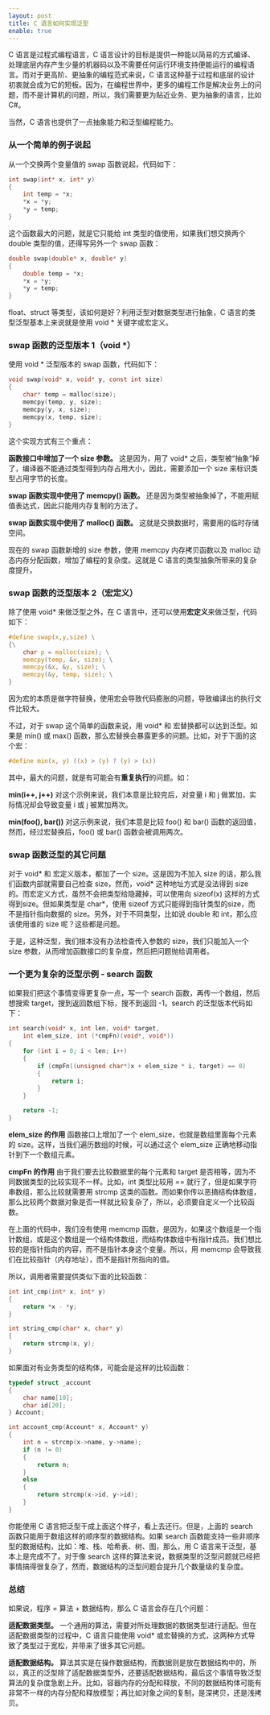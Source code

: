 ```yaml
---
layout: post
title: C 语言如何实现泛型
enable: true
---
```


C 语言是过程式编程语言，C 语言设计的目标是提供一种能以简易的方式编译、处理底层内存产生少量的机器码以及不需要任何运行环境支持便能运行的编程语言。而对于更高阶、更抽象的编程范式来说，C 语言这种基于过程和底层的设计初衷就会成为它的短板。因为，在编程世界中，更多的编程工作是解决业务上的问题，而不是计算机的问题，所以，我们需要更为贴近业务、更为抽象的语言，比如 C#。

当然，C 语言也提供了一点抽象能力和泛型编程能力。

### 从一个简单的例子说起

从一个交换两个变量值的 swap 函数说起，代码如下：

```C
int swap(int* x, int* y)
{
    int temp = *x;
    *x = *y;
    *y = temp;
}
```

这个函数最大的问题，就是它只能给 int 类型的值使用，如果我们想交换两个 double 类型的值，还得写另外一个 swap 函数：

```C
double swap(double* x, double* y)
{
    double temp = *x;
    *x = *y;
    *y = temp;
}
```

float、struct 等类型，该如何是好？利用泛型对数据类型进行抽象，C 语言的类型泛型基本上来说就是使用 void * 关键字或宏定义。

### swap 函数的泛型版本 1（void *）

使用 void * 泛型版本的 swap 函数，代码如下：

```C
void swap(void* x, void* y, const int size)
{
    char* temp = malloc(size);
    memcpy(temp, y, size);
    memcpy(y, x, size);
    memcpy(x, temp, size);
}
```

这个实现方式有三个重点：

**函数接口中增加了一个 size 参数。** 这是因为，用了 void* 之后，类型被“抽象”掉了，编译器不能通过类型得到内存占用大小，因此，需要添加一个 size 来标识类型占用字节的长度。

**swap 函数实现中使用了 memcpy() 函数。** 还是因为类型被抽象掉了，不能用赋值表达式，因此只能用内存复制的方法了。

**swap 函数实现中使用了 malloc() 函数。** 这就是交换数据时，需要用的临时存储空间。

现在的 swap 函数新增的 size 参数，使用 memcpy 内存拷贝函数以及 malloc 动态内存分配函数，增加了编程的复杂度。这就是 C 语言的类型抽象所带来的复杂度提升。

### swap 函数的泛型版本 2（宏定义）

除了使用 void* 来做泛型之外，在 C 语言中，还可以使用**宏定义**来做泛型，代码如下：

```C
#define swap(x,y,size) \
{\
    char p = malloc(size); \
    memcpy(temp, &x, size); \
    memcpy(&x, &y, size); \
    memcpy(&y, temp, size); \
}
```

因为宏的本质是做字符替换，使用宏会导致代码膨胀的问题，导致编译出的执行文件比较大。

不过，对于 swap 这个简单的函数来说，用 void* 和 宏替换都可以达到泛型。如果是 min() 或 max() 函数，那么宏替换会暴露更多的问题。比如，对于下面的这个宏：

```C
#define min(x, y) ((x) > (y) ? (y) > (x))
```

其中，最大的问题，就是有可能会有**重复执行**的问题。如：

**min(i++, j++)** 对这个示例来说，我们本意是比较完后，对变量 i 和 j 做累加，实际情况却会导致变量 i 或 j 被累加两次。

**min(foo(), bar())** 对这示例来说，我们本意是比较 foo() 和 bar() 函数的返回值，然而，经过宏替换后，foo() 或 bar() 函数会被调用两次。

### swap 函数泛型的其它问题

对于 void* 和 宏定义版本，都加了一个 size。这是因为不加入 size 的话，那么我们函数内部就需要自己检查 size，然而，void* 这种地址方式是没法得到 size 的。而宏定义方式，虽然不会把类型给隐藏掉，可以使用向 sizeof(x) 这样的方式得到size。但如果类型是 char*，使用 sizeof 方式只能得到指针类型的size，而不是指针指向数据的 size。另外，对于不同类型，比如说 double 和 int，那么应该使用谁的 size 呢？这些都是问题。

于是，这种泛型，我们根本没有办法检查传入参数的 size，我们只能加入一个 size 参数，从而增加函数接口的复杂度，然后把问题抛给调用者。

### 一个更为复杂的泛型示例 - search 函数

如果我们把这个事情变得更复杂一点，写一个 search 函数，再传一个数组，然后想搜索 target，搜到返回数组下标，搜不到返回 -1。search 的泛型版本代码如下：

```C
int search(void* x, int len, void* target, 
	int elem_size, int (*cmpFn)(void*, void*))
{
    for (int i = 0; i < len; i++)
    {
        if (cmpFn((unsigned char*)x + elem_size * i, target) == 0)
        {
            return i;
        }
    }

    return -1;
}
```

**elem_size 的作用** 函数接口上增加了一个 elem_size，也就是数组里面每个元素的 size。这样，当我们遍历数组的时候，可以通过这个 elem_size 正确地移动指针到下一个数组元素。

**cmpFn 的作用** 由于我们要去比较数据里的每个元素和 target 是否相等，因为不同数据类型的比较实现不一样。比如，int 类型比较用 == 就行了，但是如果字符串数组，那么比较就需要用 strcmp 这类的函数。而如果你传以恶搞结构体数组，那么比较两个数据对象是否一样就比较复杂了，所以，必须要自定义一个比较函数。

在上面的代码中，我们没有使用 memcmp 函数，是因为，如果这个数组是一个指针数组，或是这个数组是一个结构体数组，而结构体数组中有指针成员。我们想比较的是指针指向的内容，而不是指针本身这个变量。所以，用 memcmp 会导致我们在比较指针（内存地址），而不是指针所指向的值。

所以，调用者需要提供类似下面的比较函数：

```C
int int_cmp(int* x, int* y)
{
    return *x - *y;
}

int string_cmp(char* x, char* y)
{
    return strcmp(x, y);
}
```

如果面对有业务类型的结构体，可能会是这样的比较函数：

```C
typedef struct _account 
{
    char name[10];
    char id[20];
} Account;

int account_cmp(Account* x, Account* y)
{
    int n = strcmp(x->name, y->name);
    if (n != 0)
    {
        return n;
    }
    else
    {
        return strcmp(x->id, y->id);
    }
}
```

你能使用 C 语言把泛型干成上面这个样子，看上去还行。但是，上面的 search 函数只能用于数组这样的顺序型的数据结构。如果 search 函数能支持一些非顺序型的数据结构，比如：堆、栈、哈希表、树、图，那么，用 C 语言来干泛型，基本上是完成不了。对于像 search 这样的算法来说，数据类型的泛型问题就已经把事情搞得很复杂了，然而，数据结构的泛型问题会提升几个数量级的复杂度。

### 总结

如果说，程序 = 算法 + 数据结构，那么 C 语言会存在几个问题：

**适配数据类型。** 一个通用的算法，需要对所处理数据的数据类型进行适配。但在适配数据类型的过程中，C 语言只能使用 void* 或宏替换的方式，这两种方式导致了类型过于宽松，并带来了很多其它问题。

**适配数据结构。** 算法其实是在操作数据结构，而数据则是放在数据结构中的，所以，真正的泛型除了适配数据类型外，还要适配数据结构，最后这个事情导致泛型算法的复杂度急剧上升。比如，容器内存的分配和释放，不同的数据结构体可能有非常不一样的内存分配和释放模型；再比如对象之间的复制，是深拷贝，还是浅拷贝。
